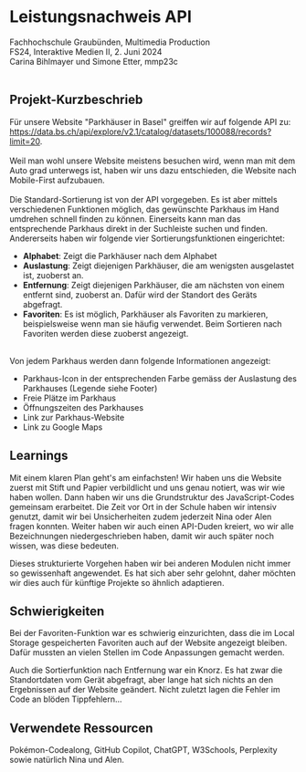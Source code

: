 # Leistungsnachweis API
Fachhochschule Graubünden, Multimedia Production<br>
FS24, Interaktive Medien II, 2. Juni 2024<br>
Carina Bihlmayer und Simone Etter, mmp23c<br>
<br>

## Projekt-Kurzbeschrieb
Für unsere Website "Parkhäuser in Basel" greiffen wir auf folgende API zu: https://data.bs.ch/api/explore/v2.1/catalog/datasets/100088/records?limit=20. 
<br><br>
Weil man wohl unsere Website meistens besuchen wird, wenn man mit dem Auto grad unterwegs ist, haben wir uns dazu entschieden, die Website nach Mobile-First aufzubauen. 
<br><br>
Die Standard-Sortierung ist von der API vorgegeben. Es ist aber mittels verschiedenen Funktionen möglich, das gewünschte Parkhaus im Hand umdrehen schnell finden zu können. Einerseits kann man das entsprechende Parkhaus direkt in der Suchleiste suchen und finden. Andererseits haben wir folgende vier Sortierungsfunktionen eingerichtet:
- **Alphabet**: Zeigt die Parkhäuser nach dem Alphabet
- **Auslastung**: Zeigt diejenigen Parkhäuser, die am wenigsten ausgelastet ist, zuoberst an. 
- **Entfernung**: Zeigt diejenigen Parkhäuser, die am nächsten von einem entfernt sind, zuoberst an. Dafür wird der Standort des Geräts abgefragt.
- **Favoriten**: Es ist möglich, Parkhäuser als Favoriten zu markieren, beispielsweise wenn man sie häufig verwendet. Beim Sortieren nach Favoriten werden diese zuoberst angezeigt.
<br><br>

Von jedem Parkhaus werden dann folgende Informationen angezeigt:
- Parkhaus-Icon in der entsprechenden Farbe gemäss der Auslastung des Parkhauses (Legende siehe Footer)
- Freie Plätze im Parkhaus
- Öffnungszeiten des Parkhauses
- Link zur Parkhaus-Website
- Link zu Google Maps

## Learnings
Mit einem klaren Plan geht's am einfachsten! Wir haben uns die Website zuerst mit Stift und Papier verbildlicht und uns genau notiert, was wir wie haben wollen. Dann haben wir uns die Grundstruktur des JavaScript-Codes gemeinsam erarbeitet. Die Zeit vor Ort in der Schule haben wir intensiv genutzt, damit wir bei Unsicherheiten zudem jederzeit Nina oder Alen fragen konnten. Weiter haben wir auch einen API-Duden kreiert, wo wir alle Bezeichnungen niedergeschrieben haben, damit wir auch später noch wissen, was diese bedeuten.

Dieses strukturierte Vorgehen haben wir bei anderen Modulen nicht immer so gewissenhaft angewendet. Es hat sich aber sehr gelohnt, daher möchten wir dies auch für künftige Projekte so ähnlich adaptieren.
<br>

## Schwierigkeiten
Bei der Favoriten-Funktion war es schwierig einzurichten, dass die im Local Storage gespeicherten Favoriten auch auf der Website angezeigt bleiben. Dafür mussten an vielen Stellen im Code Anpassungen gemacht werden.  

Auch die Sortierfunktion nach Entfernung war ein Knorz. Es hat zwar die Standortdaten vom Gerät abgefragt, aber lange hat sich nichts an den Ergebnissen auf der Website geändert. Nicht zuletzt lagen die Fehler im Code an blöden Tippfehlern...
<br>

## Verwendete Ressourcen
Pokémon-Codealong, GitHub Copilot, ChatGPT, W3Schools, Perplexity sowie natürlich Nina und Alen.